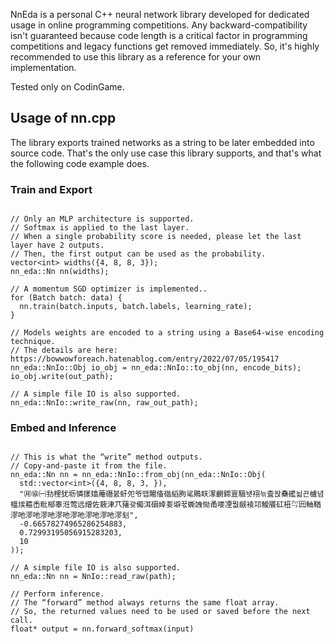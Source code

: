 NnEda is a personal C++ neural network library developed for dedicated usage in online programming competitions. Any backward-compatibility isn't guaranteed because code length is a critical factor in programming competitions and legacy functions get removed immediately. So, it's highly recommended to use this library as a reference for your own implementation.

Tested only on CodinGame.


## Usage of nn.cpp

The library exports trained networks as a string to be later embedded into source code. That's the only use case this library supports, and that's what the following code example does.

### Train and Export
```

// Only an MLP architecture is supported.
// Softmax is applied to the last layer.
// When a single probability score is needed, please let the last layer have 2 outputs.
// Then, the first output can be used as the probability.
vector<int> widths({4, 8, 8, 3});
nn_eda::Nn nn(widths);

// A momentum SGD optimizer is implemented..
for (Batch batch: data) {
  nn.train(batch.inputs, batch.labels, learning_rate);
}

// Models weights are encoded to a string using a Base64-wise encoding technique.
// The details are here: https://bowwowforeach.hatenablog.com/entry/2022/07/05/195417
nn_eda::NnIo::Obj io_obj = nn_eda::NnIo::to_obj(nn, encode_bits);
io_obj.write(out_path);

// A simple file IO is also supported.
nn_eda::NnIo::write_raw(nn, raw_out_path);
```


### Embed and Inference

```

// This is what the “write” method outputs.
// Copy-and-paste it from the file.
nn_eda::Nn nn = nn_eda::NnIo::from_obj(nn_eda::NnIo::Obj(
  std::vector<int>({4, 8, 8, 3, }),
  "㈪㊯㈠劧梩犹坜憐㨾嬆蓭䃡붌虷夗爷땝闂俻䃈縚朐㲚鵙䀖潈䶡鍗亶騀뇃祤늒査돥䯂礷뇖끈櫨념櫙㶼䉩㟀粃㮝睾㳝莺远缯佐蓛津䒔蕏괒僃洱䂩婞㚣壀꾻蟖䛖㤼甬喽凐뭢觎裬邛鱫餍矼杻㌀㘟鲉鞧漻吔漻吔漻吔漻吔漻吔漻吔漻吔漻刬",
  -0.66578274965286254883,
  0.72993195056915283203,
  10
));

// A simple file IO is also supported.
nn_eda::Nn nn = NnIo::read_raw(path);

// Perform inference.
// The “forward” method always returns the same float array.
// So, the returned values need to be used or saved before the next call.
float* output = nn.forward_softmax(input)

```

